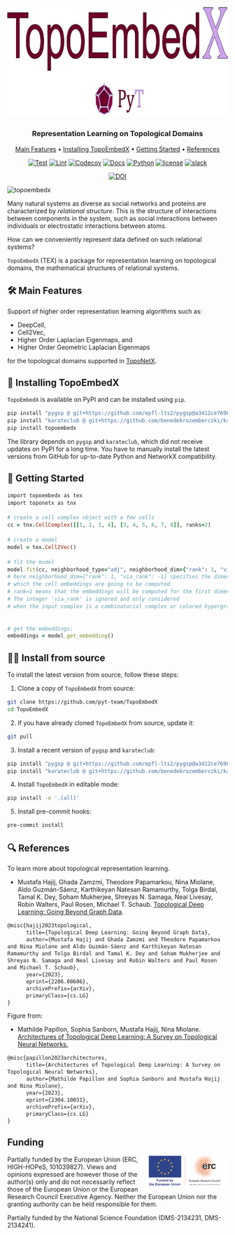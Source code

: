 <h2 align="center">
  <img src="https://raw.githubusercontent.com/pyt-team/TopoEmbedX/main/resources/logo.png" height="250">
</h2>

<h3 align="center">
    Representation Learning on Topological Domains
</h3>

<p align="center">
  <a href="#%EF%B8%8F-main-features">Main Features</a> •
  <a href="#-installing-topoembedx">Installing TopoEmbedX</a> •
  <a href="#-getting-started">Getting Started</a> •
  <a href="#-references">References</a>
</p>

<div align="center">

[![Test](https://github.com/pyt-team/TopoEmbedX/actions/workflows/test.yml/badge.svg)](https://github.com/pyt-team/TopoEmbedX/actions/workflows/test.yml)
[![Lint](https://github.com/pyt-team/TopoEmbedX/actions/workflows/lint.yml/badge.svg)](https://github.com/pyt-team/TopoEmbedX/actions/workflows/lint.yml)
[![Codecov](https://codecov.io/gh/pyt-team/TopoEmbedX/branch/main/graph/badge.svg)](https://app.codecov.io/gh/pyt-team/TopoEmbedX)
[![Docs](https://img.shields.io/badge/docs-website-brightgreen)](https://pyt-team.github.io/topoembedx/index.html)
[![Python](https://img.shields.io/badge/python-3.10+-blue?logo=python)](https://www.python.org/)
[![license](https://badgen.net/github/license/pyt-team/TopoNetX?color=green)](https://github.com/pyt-team/TopoNetX/blob/main/LICENSE)
[![slack](https://img.shields.io/badge/chat-on%20slack-purple?logo=slack)](https://join.slack.com/t/pyt-teamworkspace/shared_invite/zt-2k63sv99s-jbFMLtwzUCc8nt3sIRWjEw)

[![DOI](https://zenodo.org/badge/609414708.svg)](https://zenodo.org/badge/latestdoi/609414708)

</div>

![topoembedx](https://user-images.githubusercontent.com/8267869/234074436-402ac931-2dc9-43da-a056-6c927f613242.png)

Many natural systems as diverse as social networks and proteins are characterized by _relational structure_. This is the structure of interactions between components in the system, such as social interactions between individuals or electrostatic interactions between atoms.

How can we conveniently represent data defined on such relational systems?

`TopoEmbedX` (TEX) is a package for representation learning on topological domains, the mathematical structures of relational systems.

## 🛠️ Main Features

Support of higher order representation learning algorithms such as:

- DeepCell,
- Cell2Vec,
- Higher Order Laplacian Eigenmaps, and
- Higher Order Geometric Laplacian Eigenmaps

for the topological domains supported in [TopoNetX](https://github.com/pyt-team/TopoNetX).

## 🤖 Installing TopoEmbedX

`TopoEmbedX` is available on PyPI and can be installed using `pip`.

```bash
pip install "pygsp @ git+https://github.com/epfl-lts2/pygsp@a3412ce7696c02c8a55439e89d0c9ab8ae863269"
pip install "karateclub @ git+https://github.com/benedekrozemberczki/karateclub@cb46a91df8dcbeb2570debcf6a9d0c518107a2de"
pip install topoembedx
```

The library depends on `pygsp` and `karateclub`, which did not receive updates
on PyPI for a long time. You have to manually install the latest versions from
GitHub for up-to-date Python and NetworkX compatibility.

## 🦾 Getting Started

```ruby
import topoembedx as tex
import toponetx as tnx

# create a cell complex object with a few cells
cc = tnx.CellComplex([[1, 2, 3, 4], [3, 4, 5, 6, 7, 8]], ranks=2)

# create a model
model = tex.Cell2Vec()

# fit the model
model.fit(cc, neighborhood_type="adj", neighborhood_dim={"rank": 1, "via_rank": -1})
# here neighborhood_dim={"rank": 1, "via_rank": -1} specifies the dimension for
# which the cell embeddings are going to be computed.
# rank=1 means that the embeddings will be computed for the first dimension.
# The integer 'via_rank' is ignored and only considered
# when the input complex is a combinatorial complex or colored hypergraph.


# get the embeddings:
embeddings = model.get_embedding()
```

## 🧑‍💻 Install from source

To install the latest version from source, follow these steps:

1. Clone a copy of `TopoEmbedX` from source:

```bash
git clone https://github.com/pyt-team/TopoEmbedX
cd TopoEmbedX
```

2. If you have already cloned `TopoEmbedX` from source, update it:

```bash
git pull
```

3. Install a recent version of `pygsp` and `karateclub`:

```bash
pip install "pygsp @ git+https://github.com/epfl-lts2/pygsp@a3412ce7696c02c8a55439e89d0c9ab8ae863269"
pip install "karateclub @ git+https://github.com/benedekrozemberczki/karateclub@cb46a91df8dcbeb2570debcf6a9d0c518107a2de"
```

4. Install `TopoEmbedX` in editable mode:

```bash
pip install -e '.[all]'
```

5. Install pre-commit hooks:

```bash
pre-commit install
```

## 🔍 References

To learn more about topological representation learning.

- Mustafa Hajij, Ghada Zamzmi, Theodore Papamarkou, Nina Miolane, Aldo Guzmán-Sáenz, Karthikeyan Natesan Ramamurthy, Tolga Birdal, Tamal K. Dey, Soham Mukherjee, Shreyas N. Samaga, Neal Livesay, Robin Walters, Paul Rosen, Michael T. Schaub. [Topological Deep Learning: Going Beyond Graph Data](https://arxiv.org/abs/2206.00606).

```
@misc{hajij2023topological,
      title={Topological Deep Learning: Going Beyond Graph Data},
      author={Mustafa Hajij and Ghada Zamzmi and Theodore Papamarkou and Nina Miolane and Aldo Guzmán-Sáenz and Karthikeyan Natesan Ramamurthy and Tolga Birdal and Tamal K. Dey and Soham Mukherjee and Shreyas N. Samaga and Neal Livesay and Robin Walters and Paul Rosen and Michael T. Schaub},
      year={2023},
      eprint={2206.00606},
      archivePrefix={arXiv},
      primaryClass={cs.LG}
}
```

Figure from:

- Mathilde Papillon, Sophia Sanborn, Mustafa Hajij, Nina Miolane. [Architectures of Topological Deep Learning: A Survey on Topological Neural Networks.](https://arxiv.org/pdf/2304.10031.pdf)

```
@misc{papillon2023architectures,
      title={Architectures of Topological Deep Learning: A Survey on Topological Neural Networks},
      author={Mathilde Papillon and Sophia Sanborn and Mustafa Hajij and Nina Miolane},
      year={2023},
      eprint={2304.10031},
      archivePrefix={arXiv},
      primaryClass={cs.LG}
}
```

## Funding

<img align="right" width="200" src="https://raw.githubusercontent.com/pyt-team/TopoNetX/main/resources/erc_logo.png">

Partially funded by the European Union (ERC, HIGH-HOPeS, 101039827). Views and opinions expressed are however those of the author(s) only and do not necessarily reflect those of the European Union or the European Research Council Executive Agency. Neither the European Union nor the granting authority can be held responsible for them.

Partially funded by the National Science Foundation (DMS-2134231, DMS-2134241).
